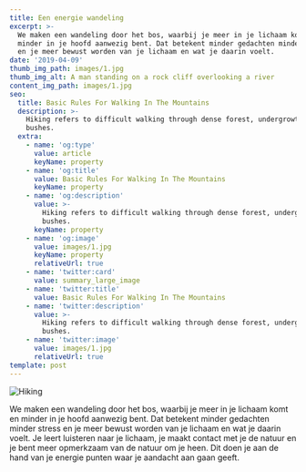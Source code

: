 ```yaml
---
title: Een energie wandeling
excerpt: >-
  We maken een wandeling door het bos, waarbij je meer in je lichaam komt en
  minder in je hoofd aanwezig bent. Dat betekent minder gedachten minder stress
  en je meer bewust worden van je lichaam en wat je daarin voelt.
date: '2019-04-09'
thumb_img_path: images/1.jpg
thumb_img_alt: A man standing on a rock cliff overlooking a river
content_img_path: images/1.jpg
seo:
  title: Basic Rules For Walking In The Mountains
  description: >-
    Hiking refers to difficult walking through dense forest, undergrowth, or
    bushes.
  extra:
    - name: 'og:type'
      value: article
      keyName: property
    - name: 'og:title'
      value: Basic Rules For Walking In The Mountains
      keyName: property
    - name: 'og:description'
      value: >-
        Hiking refers to difficult walking through dense forest, undergrowth, or
        bushes.
      keyName: property
    - name: 'og:image'
      value: images/1.jpg
      keyName: property
      relativeUrl: true
    - name: 'twitter:card'
      value: summary_large_image
    - name: 'twitter:title'
      value: Basic Rules For Walking In The Mountains
    - name: 'twitter:description'
      value: >-
        Hiking refers to difficult walking through dense forest, undergrowth, or
        bushes.
    - name: 'twitter:image'
      value: images/1.jpg
      relativeUrl: true
template: post
---
```

![Hiking](/images/2.jpg)

We maken een wandeling door het bos, waarbij je meer in je lichaam komt en minder in je hoofd aanwezig bent. Dat betekent minder gedachten minder stress en je meer bewust worden van je lichaam en wat je daarin voelt. Je leert luisteren naar je lichaam, je maakt contact met je de natuur en je bent meer opmerkzaam van de natuur om je heen. Dit doen je aan de hand van je energie punten waar je aandacht aan gaan geeft.

